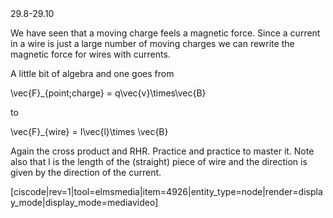<stop-note title="Read Knight 4ed" icon="stopnoteicons:book-icon">
<span slot="message">29.8-29.10</span>
</stop-note>


We have seen that a moving charge feels a magnetic force. Since a current in a wire is just a large number of moving charges we can rewrite the magnetic force for wires with currents. 

 A little bit of algebra and one goes from 
 
 <lrn-math> \vec{F}_{point\;charge} = q\vec{v}\times\vec{B} </lrn-math>
 
 to

<lrn-math>\vec{F}_{wire} = I\vec{l}\times \vec{B} </lrn-math>

<lrndesign-sidenote label="Instructor Note" icon="bookmark" bg-color="#c2e5f2">
Again the cross product and RHR. Practice and practice to master it. Note also that l is the length of the (straight) piece of wire and the direction is given by the direction of the current. 
</lrndesign-sidenote>


[ciscode|rev=1|tool=elmsmedia|item=4926|entity_type=node|render=display_mode|display_mode=mediavideo]